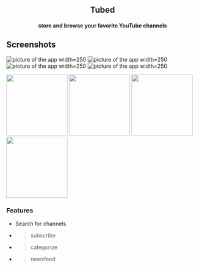 <h2 align="center"><b>Tubed</b></h2>
<h4 align="center">store and browse your favorite YouTube channels</h4>

## Screenshots

![picture of the app width=250](src/img/screenshot_mobile_01.jpg)
![picture of the app width=250](src/img/screenshot_mobile_02.jpg)
![picture of the app width=250](src/img/screenshot_mobile_02.jpg)
![picture of the app width=250](src/img/screenshot_mobile_04.jpg)

[<img src="src/img/screenshot_mobile_01.jpg" width=160>](src/img/screenshot_mobile_01.jpg)
[<img src="src/img/screenshot_mobile_02.jpg" width=160>](src/img/screenshot_mobile_02.jpg)
[<img src="src/img/screenshot_mobile_03.jpg" width=160>](src/img/screenshot_mobile_03.jpg)
[<img src="src/img/screenshot_mobile_04.jpg" width=160>](src/img/screenshot_mobile_04.jpg)

### Features

* Search for channels
* > subscribe
* > categorize
* > newsfeed
